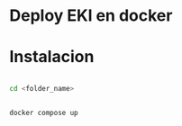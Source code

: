 
# Deploy EKl en docker 



# Instalacion
```bash

cd <folder_name>

```


```bash

docker compose up

```